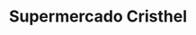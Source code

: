---
title: "Supermercado Cristhel"
url: /puerto-lempira/supermercado-cristhel/
shop: supermercado
---